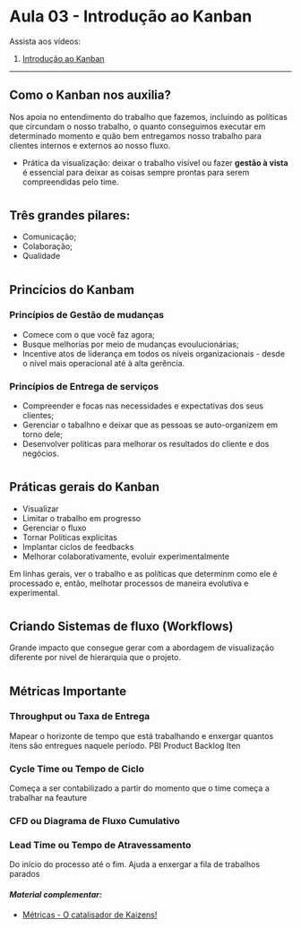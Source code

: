 # Aula 03 - Introdução ao Kanban

Assista aos vídeos: 

  1. [Introdução ao Kanban](https://vimeo.com/424113519/91695edeec)

---

## Como o Kanban nos auxilia?
Nos apoia no entendimento do trabalho que fazemos, incluindo as políticas que circundam o nosso trabalho, o quanto conseguimos executar em determinado momento e quão bem entregamos nosso trabalho para clientes internos e externos ao nosso fluxo.
 - Prática da visualização: deixar o trabalho visível ou fazer **gestão à vista** é essencial para deixar as coisas sempre prontas para serem compreendidas pelo time.

 # 

 ## Três grandes pilares: 
  - Comunicação;
  - Colaboração; 
  - Qualidade

# 

## Princícios do Kanbam
### Princípios de Gestão de mudanças
 - Comece com o que você faz agora;
 - Busque melhorias por meio de mudanças evoulucionárias;
 - Incentive atos de liderança em todos os níveis organizacionais - desde o nível mais operacional até à alta gerência.

### Princípios de Entrega de serviços
 - Compreender e focas nas necessidades e expectativas dos seus clientes;
 - Gerenciar o tabalhno e deixar que as pessoas se auto-organizem em torno dele;
 - Desenvolver políticas para melhorar os resultados do cliente e dos negócios.

 # 

 ## Práticas gerais do Kanban
 - Visualizar
 - Limitar o trabalho em progresso
 - Gerenciar o fluxo
 - Tornar Políticas explícitas
 - Implantar ciclos de feedbacks 
 - Melhorar colaborativamente, evoluir experimentalmente

 Em linhas gerais, ver o trabalho e as políticas que determinm como ele é processado e, então, melhotar processos de maneira evolutiva e experimental.

 #

 ## Criando Sistemas de fluxo (Workflows)
 Grande impacto que consegue gerar com a abordagem de visualização diferente por nivel de hierarquia que o projeto.

 # 
 ## Métricas Importante
 ### Throughput ou Taxa de Entrega
 Mapear o horizonte de tempo que está trabalhando e enxergar quantos itens são entregues naquele período. PBI Product Backlog Iten
 ### Cycle Time ou Tempo de Ciclo
 Começa a ser contabilizado a partir do momento que o time começa a trabalhar na feauture
 ### CFD ou Diagrama de Fluxo Cumulativo

 ### Lead Time ou Tempo de Atravessamento
 Do início do processo até o fim. Ajuda a enxergar a fila de trabalhos parados



#### _Material complementar:_

* [Métricas - O catalisador de Kaizens!](https://www.youtube.com/watch?v=RSe3znqYN18)

